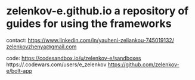 # zelenkov-e.github.io a repository of guides for using the frameworks

 
contact: https://www.linkedin.com/in/yauheni-zeliankou-745019132/
         zelenkovzhenya@gmail.com

code:    https://codesandbox.io/u/zelenkov-e/sandboxes
         https://.codewars.com/users/e_zelenkov
         https://github.com/zelenkov-e/bolt-app
